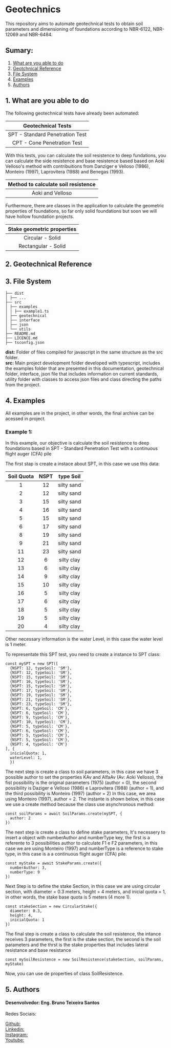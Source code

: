 <h1>Geotechnics</h1>

<p>This repository aims to automate geotechnical tests to obtain soil parameters and dimensioning of foundations according to NBR-6122, NBR-12069 and NBR-6484. <p>

<h2>Sumary:</h2>
<p>
  <ol>
    <li><a href='#able-to-do'>What are you able to do</a></li>
    <li><a href='#geotchnical-reference'>Geotchnical Reference</a></li>
    <li><a href='#file-system'>File System</a></li>
    <li><a href='#examples'>Examples</a></li>
    <li><a href='#authors'>Authors</a></li>
  </ol>
</p>

<h2 id='able-to-do'>1. What are you able to do</h2>

<p>The following geotechnical tests have already been automated:</p>


| Geotechnical Tests              | 
| :---:                           | 
| SPT - Standard Penetration Test | 
| CPT - Cone Penetration Test     | 


<p>With this tests, you can calculate the soil resistence to deep fundations, you can calculate the side resistence and base resistence based based on Aoki Velloso's method with contribuitions from Danziger e Velloso (1986), Monteiro (1997), Laprovitera (1988) and Benegas (1993).</p>

| Method to calculate soil resistence| 
| :---:            | 
| Aoki and Velloso |

<p>Furthermore, there are classes in the application to calculate the geometric properties of foundations, so far only solid foundations but soon we will have hollow foundation projects.</p>

| Stake geometric properties| 
| :---:               | 
| Circular - Solid    |
| Rectangular - Solid |

<h2 id='geotchnical-reference'>2. Geotechnical Reference</a></h2>

<h2 id='file-system'>3. File System</h2>

```
├── dist
│ ├── ...
├── src
│ ├── examples
│ | ├── example1.ts
│ ├── geotechnical
│ ├── interface
│ ├── json
│ └── utils
├── README.md
├── LICENCE.md
├── tsconfig.json
```

<p>
<b>dist:</b> Folder of files compiled for javascript in the same structure as the src folder. <br>
<b>src:</b> Main project development folder developed with typescript, includes the examples folder that are presented in this documentation, geotechnical folder, interface, json file that includes information on current standards, utility folder with classes to access json files and class directing the paths from the project.
</p>

<h2 id='examples'>4. Examples</h2>

<p>All examples are in the project, in other words, the final archive can be acessed in project.</p>

<h3>Example 1:</h3>

<p>In this example, our objective is calculate the soil resistence to deep foundations based in SPT - Standard Penetration Test with a continuous flight auger (CFA) pile</p>

<p>The first stap is create a instace about SPT, in this case we use this data:</p>


| Soil Quota  | NSPT  | type Soil  |
| :---:       | :---: | :---:      |
| 1           | 12    | silty sand |
| 2           | 12    | silty sand |
| 3           | 15    | silty sand |
| 4           | 16    | silty sand |
| 5           | 15    | silty sand |
| 6           | 17    | silty sand |
| 8           | 19    | silty sand |
| 9           | 21    | silty sand |
| 11          | 23    | silty sand |
| 12          | 6     | silty clay |
| 13          | 6     | silty clay |
| 14          | 9     | silty clay |
| 15          | 10    | silty clay |
| 16          | 5     | silty clay |
| 17          | 6     | silty clay |
| 18          | 5     | silty clay |
| 19          | 5     | silty clay |
| 20          | 4     | silty clay |

<p>Other necessary information is the water Level, in this case the water level is 1 meter.</p>

<p>To representate this SPT test, you need to create a instance to SPT class:</p>

```
const mySPT = new SPT([
  {NSPT: 12, typeSoil: 'SM'},
  {NSPT: 12, typeSoil: 'SM'},
  {NSPT: 15, typeSoil: 'SM'},
  {NSPT: 16, typeSoil: 'SM'},
  {NSPT: 15, typeSoil: 'SM'},
  {NSPT: 17, typeSoil: 'SM'},
  {NSPT: 19, typeSoil: 'SM'},
  {NSPT: 21, typeSoil: 'SM'},
  {NSPT: 23, typeSoil: 'SM'},
  {NSPT: 6, typeSoil: 'CM'},
  {NSPT: 6, typeSoil: 'CM'},
  {NSPT: 9, typeSoil: 'CM'},
  {NSPT: 10, typeSoil: 'CM'},
  {NSPT: 5, typeSoil: 'CM'},
  {NSPT: 6, typeSoil: 'CM'},
  {NSPT: 5, typeSoil: 'CM'},
  {NSPT: 5, typeSoil: 'CM'},
  {NSPT: 4, typeSoil: 'CM'}
], {
  inicialQuota: 1,
  waterLevel: 1,
  })
```

<p>The next step is create a class to soil parameters, in this case we have 3 possible author to set the properties KAv and AlfaAv (Av: Aoki Velloso), the fist possibility is the original parameters (1975) (author = 0), the second possibility is Daziger e Velloso (1986) e Laprovitera (1988) (author = 1), and the third possibility is Monteiro (1997) (author = 2)
In this case, we area using Monteiro (1997), author = 2. The instante is shown below, in this case we use a create method because the class use asynchronous method:</p>

```
const soilParams = await SoilParams.create(mySPT, {
  author: 2
})
```

<p>The next step is create a class to define stake parameters, It's necessery to insert a object with numberAuthor and numberType key, the first is a referente to 3 possibilities author to calculate F1 e F2 parameters, in this case we are using Monteiro (1997) and numberType is a reference to stake type, in this case is a a continuous flight auger (CFA) pile.</p>

```
const myStake = await StakeParams.create({
  numberAuthor: 3,
  numberType: 9
})
```

<p>Next Step is to define the stake Section, in this case we are using circular section, with diameter = 0.3 meters, height = 4 meters, and inicial quota = 1, in other words, the stake base quota is 5 meters (4 more 1).</p>

```
const stakeSection = new CircularStake({
  diameter: 0.3,
  height: 4,
  inicialQuota: 1
})
```

<p>The final step is create a class to calculate the soil resistence, the intance receives 3 parameters, the first is the stake section, the second is the soil parameters and the thrst is the stake properties that includes lateral resistance and base resistance</p>

```
const mySoilResistence = new SoilResistence(stakeSection, soilParams, myStake)
```

<p>Now, you can use de properties of class SoilResistence.</p>

<h2 id='authors'>5. Authors</h2>

<h4>Desenvolvedor: Eng. Bruno Teixeira Santos</h4>
<p>Redes Sociais:</p>
<a href="https://github.com/Brunoengi">Github:</a> <br>
<a href="https://www.linkedin.com/in/bruno--teixeira/">Linkedin:</a> <br>
<a href="https://www.instagram.com/b.de_bruno/">Instagram:</a> <br>
<a href="https://www.youtube.com/channel/UCini8PeSegCCvsCuzZCfKKA">Youtube:</a> <br>
</p>